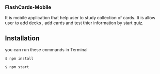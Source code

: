 ### FlashCards-Mobile
It is mobile application that help user to study collection of cards.
It is allow user to add decks , add cards and test thier information by start quiz.

## Installation
you can run these commands in Terminal
```
$ npm install
```
```
$ npm start
```
